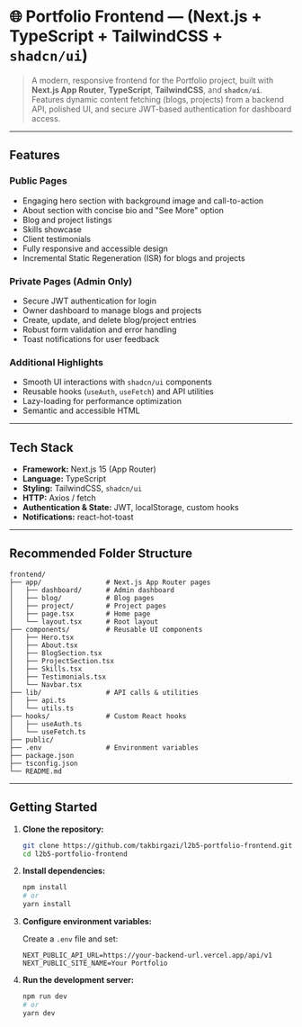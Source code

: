 # 🌐 Portfolio Frontend — (Next.js + TypeScript + TailwindCSS + `shadcn/ui`)

> A modern, responsive frontend for the Portfolio project, built with **Next.js App Router**, **TypeScript**, **TailwindCSS**, and **`shadcn/ui`**.  
> Features dynamic content fetching (blogs, projects) from a backend API, polished UI, and secure JWT-based authentication for dashboard access.

---

## Features

### Public Pages
- Engaging hero section with background image and call-to-action
- About section with concise bio and "See More" option
- Blog and project listings
- Skills showcase
- Client testimonials
- Fully responsive and accessible design
- Incremental Static Regeneration (ISR) for blogs and projects

### Private Pages (Admin Only)
- Secure JWT authentication for login
- Owner dashboard to manage blogs and projects
- Create, update, and delete blog/project entries
- Robust form validation and error handling
- Toast notifications for user feedback

### Additional Highlights
- Smooth UI interactions with `shadcn/ui` components
- Reusable hooks (`useAuth`, `useFetch`) and API utilities
- Lazy-loading for performance optimization
- Semantic and accessible HTML

---

## Tech Stack

- **Framework:** Next.js 15 (App Router)  
- **Language:** TypeScript  
- **Styling:** TailwindCSS, `shadcn/ui`  
- **HTTP:** Axios / fetch  
- **Authentication & State:** JWT, localStorage, custom hooks  
- **Notifications:** react-hot-toast  

---

## Recommended Folder Structure

```
frontend/
├── app/                # Next.js App Router pages
│   ├── dashboard/      # Admin dashboard
│   ├── blog/           # Blog pages
│   ├── project/        # Project pages
│   ├── page.tsx        # Home page
│   └── layout.tsx      # Root layout
├── components/         # Reusable UI components
│   ├── Hero.tsx
│   ├── About.tsx
│   ├── BlogSection.tsx
│   ├── ProjectSection.tsx
│   ├── Skills.tsx
│   ├── Testimonials.tsx
│   └── Navbar.tsx
├── lib/                # API calls & utilities
│   ├── api.ts
│   └── utils.ts
├── hooks/              # Custom React hooks
│   ├── useAuth.ts
│   └── useFetch.ts
├── public/
├── .env                # Environment variables
├── package.json
├── tsconfig.json
└── README.md
```

---

## Getting Started

1. **Clone the repository:**

    ```bash
    git clone https://github.com/takbirgazi/l2b5-portfolio-frontend.git
    cd l2b5-portfolio-frontend
    ```

2. **Install dependencies:**

    ```bash
    npm install
    # or
    yarn install
    ```

3. **Configure environment variables:**

    Create a `.env` file and set:

    ```
    NEXT_PUBLIC_API_URL=https://your-backend-url.vercel.app/api/v1
    NEXT_PUBLIC_SITE_NAME=Your Portfolio
    ```

4. **Run the development server:**

    ```bash
    npm run dev
    # or
    yarn dev
    ```